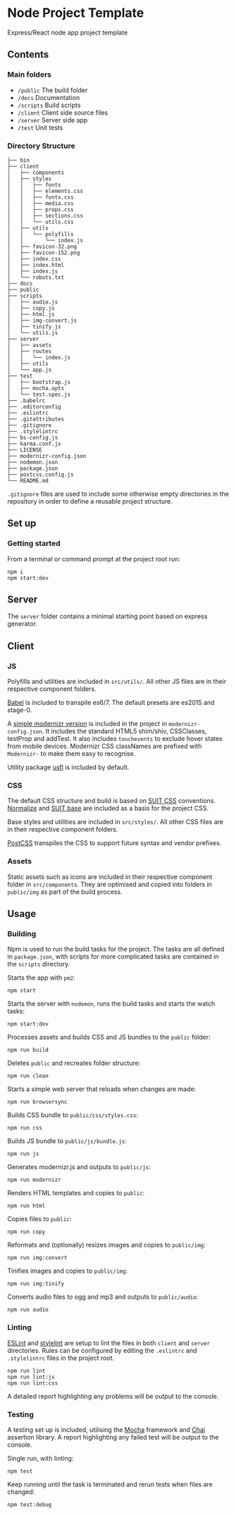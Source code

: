 # Node Project Template

Express/React node app project template

## Contents

### Main folders

* `/public`  The build folder
* `/docs`  Documentation
* `/scripts` Build scripts
* `/client`  Client side source files
* `/server`  Server side app
* `/test`  Unit tests

### Directory Structure

```
├── bin
├── client
│   ├── components
│   ├── styles
│   │   ├── fonts
│   │   ├── elements.css
│   │   ├── fonts.css
│   │   ├── media.css
│   │   ├── props.css
│   │   ├── sections.css
│   │   └── utils.css
│   ├── utils
│   │   └── polyfills
│   │       └── index.js
│   ├── favicon-32.png
│   ├── favicon-152.png
│   ├── index.css
│   ├── index.html
│   ├── index.js
│   └── robots.txt
├── docs
├── public
├── scripts
│   ├── audio.js
│   ├── copy.js
│   ├── html.js
│   ├── img-convert.js
│   ├── tinify.js
│   └── utils.js
├── server
│   ├── assets
│   ├── routes
│   │   └── index.js
│   ├── utils
│   └── app.js
├── test
│   ├── bootstrap.js
│   ├── mocha.opts
│   └── test.spec.js
├── .babelrc
├── .editorconfig
├── .eslintrc
├── .gitattributes
├── .gitignore
├── .stylelintrc
├── bs-config.js
├── karma.conf.js
├── LICENSE
├── modernizr-config.json
├── nodemon.json
├── package.json
├── postcss.config.js
└── README.md
```

`.gitignore` files are used to include some otherwise empty directories in the repository in order to define a reusable project structure.

## Set up

### Getting started

From a terminal or command prompt at the project root run:

```shell
npm i
npm start:dev
```

## Server

The `server` folder contains a minimal starting point based on express generator.

## Client

### JS

Polyfills and utilities are included in `src/utils/`. All other JS files are in their respective component folders.

[Babel](https://babeljs.io/) is included to transpile es6/7. The default presets are es2015 and stage-0.

A [simple modernizr version](http://modernizr.com/download?-touchevents-addtest-setclasses-testprop-dontmin-cssclassprefix:Modernizr-) is included in the project in `modernizr-config.json`. It includes the standard HTML5 shim/shiv, CSSClasses, testProp and addTest. It also includes `touchevents` to exclude hover states from mobile devices. Modernizr CSS classNames are prefixed with `Modernizr-` to make them easy to recognise.

Utility package [usfl](https://github.com/ianmcgregor/usfl) is included by default.

### CSS

The default CSS structure and build is based on [SUIT CSS](https://github.com/suitcss/) conventions. [Normalize](http://necolas.github.io/normalize.css/) and [SUIT base](https://github.com/suitcss/base/) are included as a basis for the project CSS.

Base styles and utilities are included in `src/styles/`. All other CSS files are in their respective component folders.

[PostCSS](https://github.com/postcss/postcss) transpiles the CSS to support future syntax and vendor prefixes.

### Assets

Static assets such as icons are included in their respective component folder in `src/components`. They are optimised and copied into folders in `public/img` as part of the build process.

## Usage

### Building

Npm is used to run the build tasks for the project. The tasks are all defined in `package.json`, with scripts for more complicated tasks are contained in the `scripts` directory.

Starts the app with `pm2`:

```shell
npm start
```

Starts the server with `nodemon`, runs the build tasks and starts the watch tasks:

```shell
npm start:dev
```

Processes assets and builds CSS and JS bundles to the `public` folder:

```shell
npm run build
```

Deletes `public` and recreates folder structure:

```shell
npm run clean
```

Starts a simple web server that reloads when changes are made:

```shell
npm run browsersync
```

Builds CSS bundle to `public/css/styles.css`:

```shell
npm run css
```

Builds JS bundle to `public/js/bundle.js`:

```shell
npm run js
```

Generates modernizr.js and outputs to `public/js`:

```shell
npm run modernizr
```

Renders HTML templates and copies to `public`:

```shell
npm run html
```

Copies files to `public`:

```shell
npm run copy
```

Reformats and (optionally) resizes images and copies to `public/img`:

```shell
npm run img:convert
```

Tinifies images and copies to `public/img`:

```shell
npm run img:tinify
```

Converts audio files to ogg and mp3 and outputs to `public/audio`:

```shell
npm run audio
```

### Linting

[ESLint](http://eslint.org/) and [stylelint](http://stylelint.io/) are setup to lint the files in both `client` and `server` directories. Rules can be configured by editing the `.eslintrc` and `.stylelintrc` files in the project root.

```shell
npm run lint
npm run lint:js
npm run lint:css
```

A detailed report highlighting any problems will be output to the console.

### Testing

A testing set up is included, utilising the [Mocha](http://visionmedia.github.io/mocha/) framework and [Chai](http://chaijs.com/) assertion library. A report highlighting any failed test will be output to the console.

Single run, with linting:

```shell
npm test
```

Keep running until the task is terminated and rerun tests when files are changed:

```shell
npm test:debug
```
